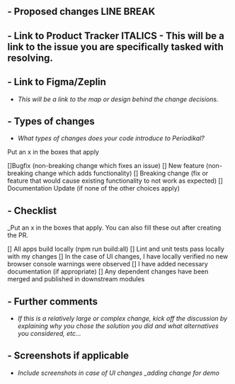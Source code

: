 ## - Proposed changes LINE BREAK

## - Link to Product Tracker ITALICS - This will be a link to the issue you are specifically tasked with resolving.

## - Link to Figma/Zeplin

- *This will be a link to the map or design behind the change decisions.*

## - Types of changes

- *What types of changes does your code introduce to Periodikal?*

Put an x in the boxes that apply

[]Bugfix (non-breaking change which fixes an issue)
[] New feature (non-breaking change which adds functionality)
[] Breaking change (fix or feature that would cause existing functionality to not work as expected)
[] Documentation Update (if none of the other choices apply)
## - Checklist

_Put an x in the boxes that apply. You can also fill these out after creating the PR.

[] All apps build locally (npm run build:all)
[] Lint and unit tests pass locally with my changes
[] In the case of UI changes, I have locally verified no new browser console warnings were observed
[] I have added necessary documentation (if appropriate)
[] Any dependent changes have been merged and published in downstream modules
## - Further comments

- *If this is a relatively large or complex change, kick off the discussion by explaining why you chose the solution you did and what alternatives you considered, etc...*

## - Screenshots if applicable

- *Include screenshots in case of UI changes _adding change for demo*
